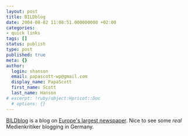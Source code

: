 ```yaml
---
layout: post
title: BILDblog
date: 2004-08-02 11:08:51.000000000 +02:00
categories:
- quick links
tags: []
status: publish
type: post
published: true
meta: {}
author:
  login: shanson
  email: papascott-wp@gmail.com
  display_name: PapaScott
  first_name: Scott
  last_name: Hanson
# excerpt: !ruby/object:Hpricot::Doc
  # options: {}
---
```

<p><a href="http://www.bildblog.de/">BILDblog</a> is a blog on <a href="http://www.bild.t-online.de/">Europe's largest newspaper</a>. Nice to see some <em>real</em> Medienkritiker blogging in Germany.</p>
